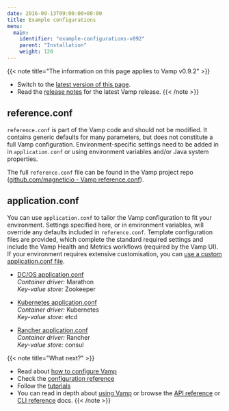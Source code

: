```yaml
---
date: 2016-09-13T09:00:00+00:00
title: Example configurations
menu:
  main:
    identifier: "example-configurations-v092"
    parent: "Installation"
    weight: 120
---
```


{{< note title="The information on this page applies to Vamp v0.9.2" >}}

* Switch to the [latest version of this page](/documentation/installation/example-configurations).
* Read the [release notes](/documentation/release-notes/latest) for the latest Vamp release.
{{< /note >}}


## reference.conf
`reference.conf` is part of the Vamp code and should not be modified. It contains generic defaults for many parameters, but does not constitute a full Vamp configuration. Environment-specific settings need to be added in in `application.conf` or using environment variables and/or Java system properties.  

The full `reference.conf` file can be found in the Vamp project repo ([github.com/magneticio - Vamp reference.conf](https://github.com/magneticio/vamp/blob/master/bootstrap/src/main/resources/reference.conf)).

## application.conf
You can use `application.conf` to tailor the Vamp configuration to fit your environment. Settings specified here, or in environment variables, will override any defaults included in `reference.conf`. Template configuration files are provided, which complete the standard required settings and include the Vamp Health and Metrics workflows (required by the Vamp UI).  If your environment requires extensive customisation, you can [use a custom application.conf file](/documentation/installation/configure-vamp/#use-a-custom-application-conf-file).


* [DC/OS application.conf](https://github.com/magneticio/vamp-docker-images/blob/master/vamp-dcos/application.conf)  
  _Container driver:_ Marathon  
  _Key-value store:_ Zookeeper

  
* [Kubernetes application.conf](https://github.com/magneticio/vamp-docker-images/blob/master/vamp-kubernetes/application.conf)  
  _Container driver:_ Kubernetes  
  _Key-value store:_ etcd
  
* [Rancher application.conf](https://github.com/magneticio/vamp-docker-images/blob/master/vamp-rancher/application.conf)  
  _Container driver:_ Rancher  
  _Key-value store:_ consul


{{< note title="What next?" >}}
* Read about [how to configure Vamp](documentation/installation/configure-vamp)
* Check the [configuration reference](documentation/installation/configuration-reference)
* Follow the [tutorials](/documentation/tutorials/overview)
* You can read in depth about [using Vamp](/documentation/using-vamp/artifacts/) or browse the [API reference](/documentation/api/api-reference/) or [CLI reference](/documentation/cli/cli-reference/) docs.
{{< /note >}}
